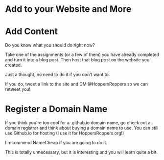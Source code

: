 # Add to your Website and More
# Add Content 

Do you know what you should do right now? 

Take one of the assignments (or a few of them) you have already completed and turn it into a blog post. Then host that blog post on the website you created. 

Just a thought, no need to do it if you don't want to. 

If you do, tweet a link to the site and DM @HoppersRoppers so we can retweet you! 

# Register a Domain Name

If you think you're too cool for a .github.io domain name, go check out a domain registrar and think about buying a domain name to use. You can still use Github.io for hosting (I use it for HoppersRoppers.org!) 

I recommend NameCheap if you are going to do it. 

This is totally unnecessary, but it is interesting and you will learn quite a bit.  

